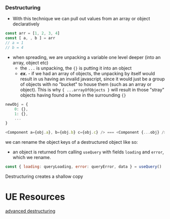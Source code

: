 
### Destructuring
- With this technique we can pull out values from an array or object declaratively
```js
const arr = [1, 2, 3, 4]
const [ a, , b ] = arr
// a = 1
// b = 4
```
- when spreading, we are unpacking a variable one level deeper (into an array, object etc)
    - the `...` is unpacking, the `{}` is putting it into an object
    - ***ex.*** - if we had an array of objects, the unpacking by itself would result in us having an invalid javascript, since it would just be a group of objects with no "bucket" to house them (such as an array or object). This is why `{ ...arrayOfObjects }` will result in those "stray" objects having found a home in the surrounding `{}`
```js
newObj = {
    0: {},
    1: {},
    ...
}
```
```js
<Component a={obj.a}, b={obj.b} c={obj.c} /> === <Component {...obj} />
```
we can rename the object keys of a destructured object like so:
- an object is returned from calling `useQuery` with fields `loading` and `error`, which we rename.
```js
const { loading: queryLoading, error: queryError, data } = useQuery()
```

Destructuring creates a shallow copy

# UE Resources
[advanced destructuring](https://dmitripavlutin.com/javascript-object-destructuring/)
